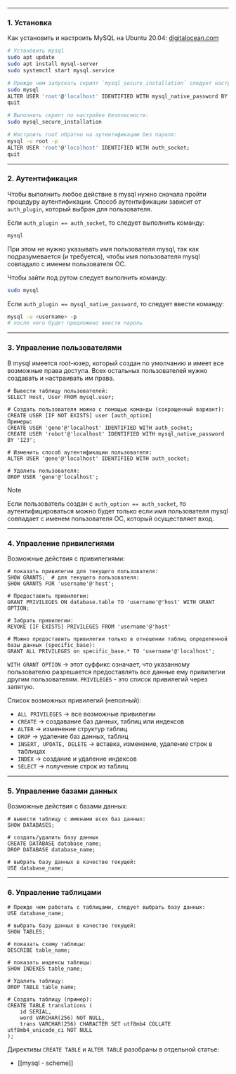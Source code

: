 ___
### 1. Установка

Как установить и настроить MySQL на Ubuntu 20.04: [digitalocean.com](https://www.digitalocean.com/community/tutorials/how-to-install-mysql-on-ubuntu-20-04)

```bash
# Установить mysql
sudo apt update
sudo apt install mysql-server
sudo systemctl start mysql.service

# Прежде чем запускать скрипт `mysql_secure_installation` следует настроить пароль на root, чтобы избежать дурацкого бага:
sudo mysql
ALTER USER 'root'@'localhost' IDENTIFIED WITH mysql_native_password BY 'password';
quit

# Выполнить скрипт по настройке безопасности:
sudo mysql_secure_installation

# Настроить root обратно на аутентификацию без пароля:
mysql -u root -p
ALTER USER 'root'@'localhost' IDENTIFIED WITH auth_socket;
quit
```
___
### 2. Аутентификация

Чтобы выполнить любое действие в mysql нужно сначала пройти процедуру аутентификации.
Способ аутентификации зависит от `auth_plugin`, который выбран для пользователя.

Если `auth_plugin == auth_socket`, то следует выполнить команду:
```bash
mysql
```
При этом не нужно указывать имя пользователя mysql, так как подразумевается (и требуется), чтобы имя пользователя mysql совпадало с именем пользователя ОС.

Чтобы зайти под рутом следует выполнить команду:
```bash
sudo mysql
```

Если `auth_plugin == mysql_native_password`, то следует ввести команду:
```bash
mysql -u <username> -p
# после чего будет предложено ввести пароль
```
___
### 3. Управление пользователями

В mysql имеется root-юзер, который создан по умолчанию и имеет все возможные права доступа. Всех остальных пользователей нужно создавать и настраивать им права.

```mysql
# Вывести таблицу пользователей:
SELECT Host, User FROM mysql.user;

# Создать пользователя можно с помощью команды (сокращенный вариант):
CREATE USER [IF NOT EXISTS] user [auth_option]
Примеры:
CREATE USER 'gene'@'localhost' IDENTIFIED WITH auth_socket;
CREATE USER 'robot'@'localhost' IDENTIFIED WITH mysql_native_password BY '123';

# Изменить способ аутентификации пользователя:
ALTER USER 'gene'@'localhost' IDENTIFIED WITH auth_socket;

# Удалить пользователя:
DROP USER 'gene'@'localhost';
```

>[!note]
>Если пользователь создан с `auth_option == auth_socket`, то аутентифицироваться можно будет только если имя пользователя mysql совпадает с именем пользователя ОС, который осуществляет вход.
___
### 4. Управление привилегиями

Возможные действия с привилегиями:
```mysql
# показать привилегии для текущего пользователя:
SHOW GRANTS;  # для текущего пользователя:
SHOW GRANTS FOR 'username'@'host';

# Предоставить привилегии:
GRANT PRIVILEGES ON database.table TO 'username'@'host' WITH GRANT OPTION;

# Забрать привилегии:
REVOKE [IF EXISTS] PRIVILEGES FROM 'username'@'host'

# Можно предоставить привилегии только в отношении таблиц определенной базы данных (specific_base):
GRANT ALL PRIVILEGES on specific_base.* TO 'username'@'localhost';
```

`WITH GRANT OPTION` -> этот суффикс означает, что указанному пользователю разрешается предоставлять все данные ему привилегии другим пользователям.
`PRIVILEGES` - это список привилегий через запятую.

Список возможных привилегий (неполный):
- `ALL PRIVILEGES` -> все возможные привилегии
- `CREATE` -> создавание баз данных, таблиц или индексов
- `ALTER` -> изменение структур таблиц
- `DROP` -> удаление баз данных, таблиц
- `INSERT, UPDATE, DELETE` -> вставка, изменение, удаление строк в таблицах
- `INDEX` -> создание и удаление индексов
- `SELECT` -> получение строк из таблиц
___
### 5. Управление базами данных

Возможные действия с базами данных:
```mysql
# вывести таблицу с именами всех баз данных:
SHOW DATABASES;

# создать/удалить базу данных
CREATE DATABASE database_name;
DROP DATABASE database_name;

# выбрать базу данных в качестве текущей:
USE database_name;
```
___
### 6. Управление таблицами

```mysql
# Прежде чем работать с таблицами, следует выбрать базу данных:
USE database_name;

# выбрать базу данных в качестве текущей:
SHOW TABLES;

# показать схему таблицы:
DESCRIBE table_name;

# показать индексы таблицы:
SHOW INDEXES table_name;

# Удалить таблицу:
DROP TABLE table_name;

# Создать таблицу (пример):
CREATE TABLE translations (
    id SERIAL,
    word VARCHAR(256) NOT NULL,
    trans VARCHAR(256) CHARACTER SET utf8mb4 COLLATE utf8mb4_unicode_ci NOT NULL
);
```

Директивы `CREATE TABLE` и `ALTER TABLE` разобраны в отдельной статье:
- [[mysql - scheme]]


